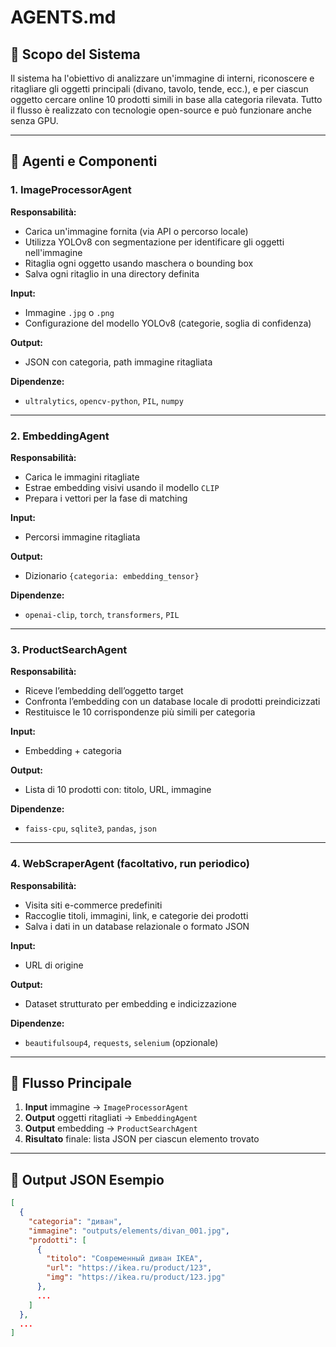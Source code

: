 # AGENTS.md

## 🎯 Scopo del Sistema

Il sistema ha l'obiettivo di analizzare un'immagine di interni, riconoscere e ritagliare gli oggetti principali (divano, tavolo, tende, ecc.), e per ciascun oggetto cercare online 10 prodotti simili in base alla categoria rilevata. Tutto il flusso è realizzato con tecnologie open-source e può funzionare anche senza GPU.

---

## 🧠 Agenti e Componenti

### 1. **ImageProcessorAgent**
**Responsabilità:**  
- Carica un'immagine fornita (via API o percorso locale)  
- Utilizza YOLOv8 con segmentazione per identificare gli oggetti nell'immagine  
- Ritaglia ogni oggetto usando maschera o bounding box  
- Salva ogni ritaglio in una directory definita

**Input:**  
- Immagine `.jpg` o `.png`  
- Configurazione del modello YOLOv8 (categorie, soglia di confidenza)

**Output:**  
- JSON con categoria, path immagine ritagliata

**Dipendenze:**  
- `ultralytics`, `opencv-python`, `PIL`, `numpy`

---

### 2. **EmbeddingAgent**
**Responsabilità:**  
- Carica le immagini ritagliate  
- Estrae embedding visivi usando il modello `CLIP`  
- Prepara i vettori per la fase di matching

**Input:**  
- Percorsi immagine ritagliata

**Output:**  
- Dizionario `{categoria: embedding_tensor}`

**Dipendenze:**  
- `openai-clip`, `torch`, `transformers`, `PIL`

---

### 3. **ProductSearchAgent**
**Responsabilità:**  
- Riceve l’embedding dell’oggetto target  
- Confronta l’embedding con un database locale di prodotti preindicizzati  
- Restituisce le 10 corrispondenze più simili per categoria

**Input:**  
- Embedding + categoria

**Output:**  
- Lista di 10 prodotti con: titolo, URL, immagine

**Dipendenze:**  
- `faiss-cpu`, `sqlite3`, `pandas`, `json`

---

### 4. **WebScraperAgent** (facoltativo, run periodico)
**Responsabilità:**  
- Visita siti e-commerce predefiniti  
- Raccoglie titoli, immagini, link, e categorie dei prodotti  
- Salva i dati in un database relazionale o formato JSON

**Input:**  
- URL di origine

**Output:**  
- Dataset strutturato per embedding e indicizzazione

**Dipendenze:**  
- `beautifulsoup4`, `requests`, `selenium` (opzionale)

---

## 🔄 Flusso Principale

1. **Input** immagine → `ImageProcessorAgent`  
2. **Output** oggetti ritagliati → `EmbeddingAgent`  
3. **Output** embedding → `ProductSearchAgent`  
4. **Risultato** finale: lista JSON per ciascun elemento trovato

---

## 📁 Output JSON Esempio

```json
[
  {
    "categoria": "диван",
    "immagine": "outputs/elements/divan_001.jpg",
    "prodotti": [
      {
        "titolo": "Современный диван IKEA",
        "url": "https://ikea.ru/product/123",
        "img": "https://ikea.ru/product/123.jpg"
      },
      ...
    ]
  },
  ...
]
